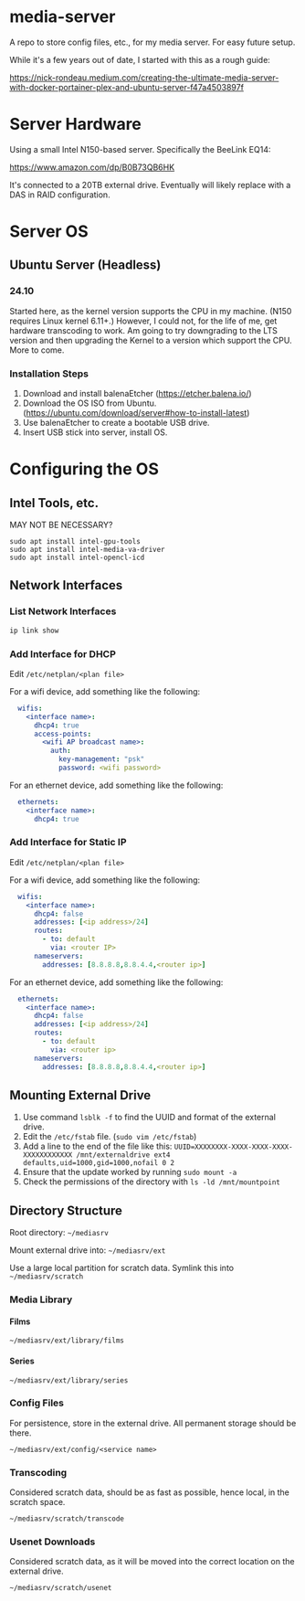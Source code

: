 # media-server
A repo to store config files, etc., for my media server. For easy future setup.

While it's a few years out of date, I started with this as a rough guide:

https://nick-rondeau.medium.com/creating-the-ultimate-media-server-with-docker-portainer-plex-and-ubuntu-server-f47a4503897f

# Server Hardware
Using a small Intel N150-based server. Specifically the BeeLink EQ14:

https://www.amazon.com/dp/B0B73QB6HK

It's connected to a 20TB external drive. Eventually will likely replace with a DAS in RAID configuration.

# Server OS

## Ubuntu Server (Headless)

### 24.10
Started here, as the kernel version supports the CPU in my machine. (N150 requires Linux kernel 6.11+.) However, I could not, for the life of me, get hardware transcoding to work. Am going to try downgrading to the LTS version and then upgrading the Kernel to a version which support the CPU. More to come.

### Installation Steps
1. Download and install balenaEtcher (https://etcher.balena.io/)
1. Download the OS ISO from Ubuntu. (https://ubuntu.com/download/server#how-to-install-latest)
1. Use balenaEtcher to create a bootable USB drive.
1. Insert USB stick into server, install OS.


# Configuring the OS

## Intel Tools, etc.
MAY NOT BE NECESSARY?

```
sudo apt install intel-gpu-tools
sudo apt install intel-media-va-driver
sudo apt install intel-opencl-icd
```

## Network Interfaces

### List Network Interfaces

```bash
ip link show
```

### Add Interface for DHCP

Edit `/etc/netplan/<plan file>`

For a wifi device, add something like the following:

```yaml
  wifis:
    <interface name>:
      dhcp4: true
      access-points:
        <wifi AP broadcast name>:
          auth:
            key-management: "psk"
            password: <wifi password>
```

For an ethernet device, add something like the following:

```yaml
  ethernets:
    <interface name>:
      dhcp4: true
```

### Add Interface for Static IP

Edit `/etc/netplan/<plan file>`

For a wifi device, add something like the following:

```yaml
  wifis:
    <interface name>:
      dhcp4: false
      addresses: [<ip address>/24]
      routes:
        - to: default
          via: <router IP>
      nameservers:
        addresses: [8.8.8.8,8.8.4.4,<router ip>]
```

For an ethernet device, add something like the following:

```yaml
  ethernets:
    <interface name>:
      dhcp4: false
      addresses: [<ip address>/24]
      routes:
        - to: default
          via: <router ip>
      nameservers:
        addresses: [8.8.8.8,8.8.4.4,<router ip>]
```

## Mounting External Drive
1. Use command `lsblk -f` to find the UUID and format of the external drive.
1. Edit the `/etc/fstab` file. (`sudo vim /etc/fstab`)
1. Add a line to the end of the file like this: `UUID=XXXXXXXX-XXXX-XXXX-XXXX-XXXXXXXXXXXX /mnt/externaldrive ext4 defaults,uid=1000,gid=1000,nofail 0 2`
1. Ensure that the update worked by running `sudo mount -a`
1. Check the permissions of the directory with `ls -ld /mnt/mountpoint`

## Directory Structure
Root directory: `~/mediasrv`

Mount external drive into: `~/mediasrv/ext`

Use a large local partition for scratch data. Symlink this into `~/mediasrv/scratch`

### Media Library

#### Films
`~/mediasrv/ext/library/films`

#### Series
`~/mediasrv/ext/library/series`

### Config Files
For persistence, store in the external drive. All permanent storage should be there.

`~/mediasrv/ext/config/<service name>`

### Transcoding
Considered scratch data, should be as fast as possible, hence local, in the scratch space.

`~/mediasrv/scratch/transcode`

### Usenet Downloads
Considered scratch data, as it will be moved into the correct location on the external drive.

`~/mediasrv/scratch/usenet`
